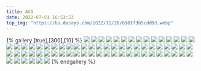 ```yaml
---
title: ACG
date: 2022-07-01 16:53:53
top_img: "https://bu.dusays.com/2022/11/26/6381f3b5cdd9d.webp"
---
```

{% gallery [true],[300],[10] %}
![](https://bu.dusays.com/2022/11/26/6382289b0c801.webp)
![](https://bu.dusays.com/2022/11/26/6381f2329236b.webp)
![](https://bu.dusays.com/2022/11/26/6381f232c0d71.webp)
![](https://bu.dusays.com/2022/11/26/6381f154a3868.webp)
![](https://bu.dusays.com/2022/11/26/6381f14be8177.webp)
![](https://bu.dusays.com/2022/11/26/6381f14c6aa36.webp)
![](https://bu.dusays.com/2022/11/26/6381f14d672f2.webp)
![](https://bu.dusays.com/2022/11/26/6381f14e17186.webp)
![](https://bu.dusays.com/2022/11/26/6381f14ebe3f3.webp)
![](https://bu.dusays.com/2022/11/26/6381f14f1be65.webp)
![](https://bu.dusays.com/2022/11/26/6381f14f4e03f.webp)
![](https://bu.dusays.com/2022/11/26/6381f152707b2.webp)
![](https://bu.dusays.com/2022/11/26/6381f152bdb14.webp)
![](https://bu.dusays.com/2022/11/26/6381f152df2f9.webp)
![](https://bu.dusays.com/2022/11/26/6381f154111c2.webp)
![](https://bu.dusays.com/2022/11/26/6381f1545068f.webp)
![](https://bu.dusays.com/2022/11/26/6381f167e26b3.webp)
![](https://bu.dusays.com/2022/11/23/637dc8315124c.webp)
![](https://bu.dusays.com/2022/11/26/6381f2335f89a.webp)
![](https://bu.dusays.com/2022/11/26/6381f2342f2bc.webp)
![](https://bu.dusays.com/2022/11/26/6381f2342f158.webp)
![](https://bu.dusays.com/2022/11/26/6381f2342d901.webp)
![](https://bu.dusays.com/2022/11/26/6381f234d2d53.webp)
![](https://bu.dusays.com/2022/11/26/6381f3b3195c1.webp)
![](https://bu.dusays.com/2022/11/26/6381f3b3195b6.webp)
![](https://bu.dusays.com/2022/11/26/6381f3b3b48ab.webp)
![](https://bu.dusays.com/2022/11/26/6381f3b4bca78.webp)
![](https://bu.dusays.com/2022/11/26/6381f3b4d9647.webp)
![](https://bu.dusays.com/2022/11/26/6381f3b555f0e.webp)
![](https://bu.dusays.com/2022/11/26/6381f3b5cdd9d.webp)
![](https://bu.dusays.com/2022/11/26/6381f3b6a7acc.webp)
![](https://bu.dusays.com/2022/11/26/6381f3b727e67.webp)
![](https://bu.dusays.com/2022/11/26/6381f3b7265ed.webp)
![](https://bu.dusays.com/2022/11/26/6381f3b759a74.webp)
![](https://bu.dusays.com/2022/11/26/6381f65c28a9e.webp)
![](https://bu.dusays.com/2022/11/23/637dc830a6602.webp)
![](https://bu.dusays.com/2022/11/26/6381f65d0ea8b.webp)
![](https://bu.dusays.com/2022/11/26/6381f65d9dc73.webp)
![](https://bu.dusays.com/2022/11/26/6381f66182979.webp)
![](https://bu.dusays.com/2022/11/26/6381f6620dd91.webp)
![](https://bu.dusays.com/2022/11/26/6381f66297441.webp)
![](https://bu.dusays.com/2022/11/26/6381f66340aa8.webp)
![](https://bu.dusays.com/2022/11/26/6381f6641ae7b.webp)
![](https://bu.dusays.com/2022/11/26/6381f6641b2f0.webp)
![](https://bu.dusays.com/2022/11/23/637dc8312db2c.webp)
![](https://bu.dusays.com/2022/11/26/6381f6643444e.webp)
![](https://bu.dusays.com/2022/11/26/6381f665977a8.webp)
![](https://bu.dusays.com/2022/11/23/637dc831b4070.webp)
![](https://bu.dusays.com/2022/11/26/638228983b0dd.webp)
![](https://bu.dusays.com/2022/11/26/638228984fca4.webp)
![](https://bu.dusays.com/2022/11/26/638228996b21e.webp)
![](https://bu.dusays.com/2022/11/26/638228996f243.webp)
![](https://bu.dusays.com/2022/11/26/6382289a4800d.webp)
![](https://bu.dusays.com/2022/11/26/6382289ac0488.webp)
![](https://bu.dusays.com/2022/11/26/6382289b9f960.webp)
![](https://bu.dusays.com/2022/11/26/6382289c07ad7.webp)
![](https://bu.dusays.com/2022/11/26/6382289d58d4d.webp)
![](https://bu.dusays.com/2022/11/26/6382289e367fa.webp)
![](https://bu.dusays.com/2022/11/26/638228a0a2a6d.webp)
![](https://bu.dusays.com/2022/11/23/637dc831d51a9.webp)
![](https://bu.dusays.com/2022/11/26/638228a30d13a.webp)
![](https://bu.dusays.com/2022/11/26/638228a39bfa5.webp)
![](https://bu.dusays.com/2022/11/26/638228a4b60d8.webp)
![](https://bu.dusays.com/2022/11/26/638228a5da5c2.webp)
![](https://bu.dusays.com/2022/11/26/638228a5ee9db.webp)
![](https://bu.dusays.com/2022/11/26/638228a679411.webp)
![](https://bu.dusays.com/2022/11/26/638228a6bc06c.webp)
![](https://bu.dusays.com/2022/11/26/638228a86935a.webp)
![](https://bu.dusays.com/2022/11/26/638228a8b45c9.webp)
![](https://bu.dusays.com/2022/11/26/638228a907cdd.webp)
![](https://bu.dusays.com/2022/11/26/638228a949ae9.webp)
{% endgallery %}